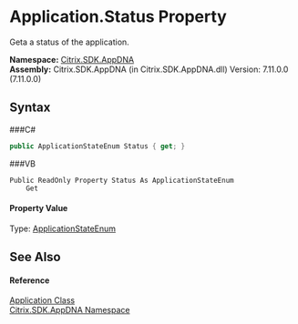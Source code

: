 # Application.Status Property 
 

Geta a status of the application.

**Namespace:**&nbsp;<a href="N_Citrix_SDK_AppDNA">Citrix.SDK.AppDNA</a><br />**Assembly:**&nbsp;Citrix.SDK.AppDNA (in Citrix.SDK.AppDNA.dll) Version: 7.11.0.0 (7.11.0.0)

## Syntax

###C#
```csharp
public ApplicationStateEnum Status { get; }
```

###VB
```vbnet
Public ReadOnly Property Status As ApplicationStateEnum
	Get
```


#### Property Value
Type: <a href="T_Citrix_SDK_AppDNA_ApplicationStateEnum">ApplicationStateEnum</a>

## See Also


#### Reference
<a href="T_Citrix_SDK_AppDNA_Application">Application Class</a><br /><a href="N_Citrix_SDK_AppDNA">Citrix.SDK.AppDNA Namespace</a><br />